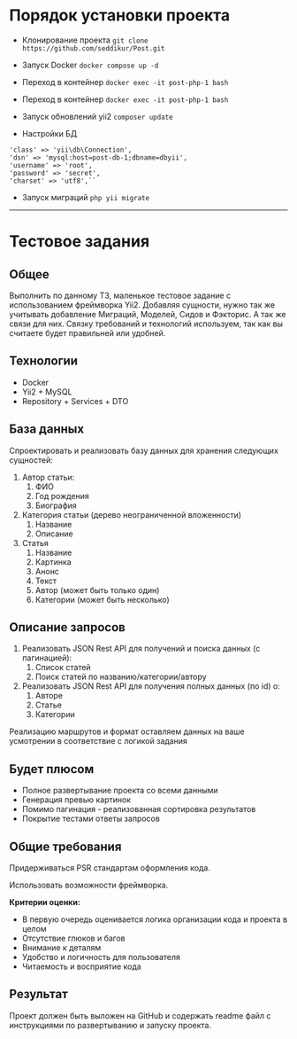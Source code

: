 # Порядок установки проекта

- Клонирование проекта
`git clone https://github.com/seddikur/Post.git`

- Запуск Docker
`docker compose up -d`

- Переход в контейнер
`docker exec -it post-php-1 bash`

- Переход в контейнер
`docker exec -it post-php-1 bash`

- Запуск обновлений yii2
  `composer update`

- Настройки БД
```
'class' => 'yii\db\Connection',
'dsn' => 'mysql:host=post-db-1;dbname=dbyii',
'username' => 'root',
'password' => 'secret',
'charset' => 'utf8',``
```

- Запуск миграций
  `php yii migrate`








----------------------

# Тестовое задания

## Общее

Выполнить по данному ТЗ, маленькое тестовое задание с использованием фреймворка Yii2. Добавляя сущности, нужно так же учитывать добавление Миграций, Моделей, Сидов и Фэкторис. А так же связи для них. Связку требований и технологий используем, так как вы считаете будет правильней или удобней.

## Технологии

- Docker
- Yii2 + MySQL
- Repository + Services + DTO

## База данных

Спроектировать и реализовать базу данных для хранения следующих сущностей:

1. Автор статьи:
    1. ФИО
    2. Год рождения
    3. Биография
2. Категория статьи (дерево неограниченной вложенности)
    1.  Название
    2. Описание
3. Статья
    1. Название
    2. Картинка
    3. Анонс
    4. Текст
    5. Автор (может быть только один)
    6. Категории (может быть несколько)

## Описание запросов

1. Реализовать JSON Rest API для получений и поиска данных (с пагинацией):
    1. Список статей
    2. Поиск статей по названию/категории/автору
2. Реализовать JSON Rest API для получения полных данных (по id) о:
    1. Авторе
    2. Статье
    3. Категории

Реализацию маршрутов и формат оставляем данных на ваше усмотрении в соответствие с логикой задания

## Будет плюсом

- Полное развертывание проекта со всеми данными
- Генерация превью картинок
- Помимо пагинация - реализованная сортировка результатов
- Покрытие тестами ответы запросов

## Общие требования

Придерживаться PSR стандартам оформления кода.

Использовать возможности фреймворка.

**Критерии оценки:**

- В первую очередь оценивается логика организации кода и проекта в целом
- Отсутствие глюков и багов
- Внимание к деталям
- Удобство и логичность для пользователя
- Читаемость и восприятие кода

## Результат

Проект должен быть выложен на GitHub и содержать readme файл с инструкциями по
развертыванию и запуску проекта.